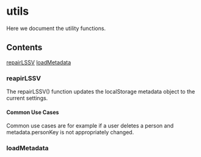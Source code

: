 # utils

Here we document the utility functions.

## Contents

[repairLSSV](#repairlssv)
[loadMetadata](#loadMetadata)

### reapirLSSV

The repairLSSV() function updates the localStorage metadata object to the current settings.

#### Common Use Cases

Common use cases are for example if a user deletes a person and metadata.personKey is not appropriately changed.

### loadMetadata
